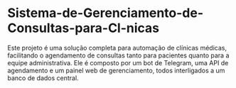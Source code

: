 # Sistema-de-Gerenciamento-de-Consultas-para-Cl-nicas
Este projeto é uma solução completa para automação de clínicas médicas, facilitando o agendamento de consultas tanto para pacientes quanto para a equipe administrativa. Ele é composto por um bot de Telegram, uma API de agendamento e um painel web de gerenciamento, todos interligados a um banco de dados central.
